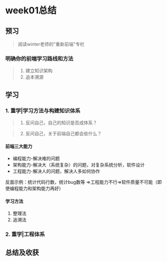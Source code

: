 # week01总结

## 预习
> 阅读winter老师的"重新前端"专栏

### 明确你的前端学习路线和方法

> 1. 建立知识架构
> 2. 追本溯源

## 学习

### 1. 重学|学习方法与构建知识体系

> 1. 反问自己，自己的知识是否成体系？

> 2. 反问自己，关于前端自己都会些什么？

#### 前端三大能力

* 编程能力-解决难的问题
* 架构能力-解决大（系统复杂）的问题，对复杂系统分析，软件设计
* 工程能力-解决人的问题，解决人多如何协作

反面示例：统计代码行数，统计bug数等 =>工程能力不行=>软件质量不可能（即使编程能力和架构能力再好）

#### 学习方法

1. 整理法
2. 追溯法

### 2. 重学|工程体系

## 总结及收获
